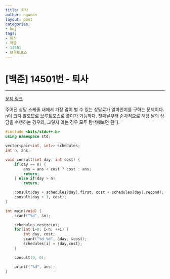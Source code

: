 ```yaml
---
title: 퇴사
author: ngwoon
layout: post
categories:
- boj
tags:
- 퇴사
- 백준
- 14501
- 브루트포스
---
```


# [백준] 14501번 - 퇴사
- - -

[문제 링크](https://www.acmicpc.net/problem/14501)

주어진 상담 스케줄 내에서 가장 많이 벌 수 있는 상담료가 얼마인지를 구하는 문제이다.<br/>
n이 크지 않으므로 브루트포스로 풀이가 가능하다.
첫째날부터 순차적으로 해당 날의 상담을 수행하는 경우와, 그렇지 않는 경우 모두 탐색해보면 된다.

```cpp
#include <bits/stdc++.h>
using namespace std;

vector<pair<int, int>> schedules;
int n, ans;

void consult(int day, int cost) {
    if(day == n) {
        ans = ans < cost ? cost : ans;
        return;
    } else if(day > n)
        return;

    consult(day + schedules[day].first, cost + schedules[day].second);
    consult(day + 1, cost);
}

int main(void) {
    scanf("%d", &n);

    schedules.resize(n);
    for(int i=0; i<n; ++i) {
        int day, cost;
        scanf("%d %d", &day, &cost);
        schedules[i] = {day,cost};
    }

    consult(0, 0);

    printf("%d", ans);
}

```